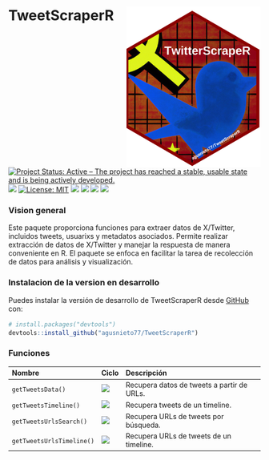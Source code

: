 
<!-- README.md is generated from README.Rmd. Please edit that file -->

# TweetScraperR<img src="man/figures/hex-twitterscraper.svg" align="right" height="320"/>

<!-- badges: start -->

[![Project Status: Active – The project has reached a stable, usable
state and is being actively
developed.](https://www.repostatus.org/badges/latest/active.svg)](https://www.repostatus.org/#active)
[![](https://img.shields.io/badge/devel%20version-0.1.0-blue.svg)](https://github.com/agusnieto77/TweetScraperR)
[![License:
MIT](https://img.shields.io/badge/license-MIT-blue.svg)](https://cran.r-project.org/web/licenses/MIT)
[![](https://img.shields.io/github/languages/code-size/agusnieto77/TweetScraperR.svg)](https://github.com/agusnieto77/TweetScraperR)
[![](https://img.shields.io/badge/lifecycle-stable-brightgreen.svg)](https://lifecycle.r-lib.org/articles/stages.html#stable)
[![](https://img.shields.io/badge/Build%20with-R%20&%20RStudio-blue?style=plastic=appveyor)](https://github.com/agusnieto77/TweetScraperR)
[![](https://img.shields.io/badge/TweetScraperR-ready%20to%20use-color:%20#39c?style=plastic=appveyor)](https://github.com/agusnieto77/TweetScraperR)

<!-- badges: end -->

### Vision general

Este paquete proporciona funciones para extraer datos de X/Twitter,
incluidos tweets, usuarixs y metadatos asociados. Permite realizar
extracción de datos de X/Twitter y manejar la respuesta de manera
conveniente en R. El paquete se enfoca en facilitar la tarea de
recolección de datos para análisis y visualización.

### Instalacion de la version en desarrollo

Puedes instalar la versión de desarrollo de TweetScraperR desde
[GitHub](https://github.com/) con:

``` r
# install.packages("devtools")
devtools::install_github("agusnieto77/TweetScraperR")
```

### Funciones

| Nombre                    | Ciclo                                                                        | Descripción                                |
|:--------------------------|:-----------------------------------------------------------------------------|:-------------------------------------------|
| `getTweetsData()`         | ![](https://lifecycle.r-lib.org/articles/figures/lifecycle-experimental.svg) | Recupera datos de tweets a partir de URLs. |
| `getTweetsTimeline()`     | ![](https://lifecycle.r-lib.org/articles/figures/lifecycle-experimental.svg) | Recupera tweets de un timeline.            |
| `getTweetsUrlsSearch()`   | ![](https://lifecycle.r-lib.org/articles/figures/lifecycle-experimental.svg) | Recupera URLs de tweets por búsqueda.      |
| `getTweetsUrlsTimeline()` | ![](https://lifecycle.r-lib.org/articles/figures/lifecycle-experimental.svg) | Recupera URLs de tweets de un timeline.    |
